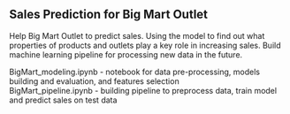 ## Sales Prediction for Big Mart Outlet

Help Big Mart Outlet to predict sales.  Using the model to find out what properties of products and outlets play a key role in increasing sales.  Build machine learning pipeline for processing new data in the future.

BigMart_modeling.ipynb - notebook for data pre-processing, models building and evaluation, and features selection<br>
BigMart_pipeline.ipynb - building pipeline to preprocess data, train model and predict sales on test data

